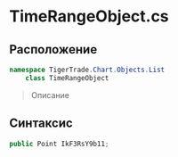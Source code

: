 
# TimeRangeObject.cs
## Расположение
```csharp
namespace TigerTrade.Chart.Objects.List  
    class TimeRangeObject
```

> Описание

## Синтаксис
```csharp
public Point IkF3RsY9b11;
```
